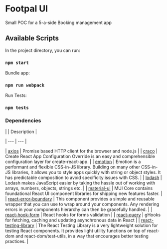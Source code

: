 # Footpal UI

Small POC for a 5-a-side Booking management app

## Available Scripts

In the project directory, you can run:

### `npm start`

Bundle app:

### `npm run webpack`

Run Tests:

### `npm tests`

### Dependencies

| | Description |

| --- | --- |

| [axios](https://github.com/axios/axios) | Promise based HTTP client for the browser and node.js |
| [craco](https://github.com/gsoft-inc/craco) | Create React App Configuration Override is an easy and comprehensible configuration layer for create-react-app. |
| [emotion](https://github.com/emotion-js/emotion) | Emotion is a performant and flexible CSS-in-JS library. Building on many other CSS-in-JS libraries, it allows you to style apps quickly with string or object styles. It has predictable composition to avoid specificity issues with CSS. |
| [lodash](https://github.com/lodash/lodash) | Lodash makes JavaScript easier by taking the hassle out of working with arrays, numbers, objects, strings etc. |
| [material-ui](https://github.com/mui/material-ui) | MUI Core contains foundational React UI component libraries for shipping new features faster. |
| [react-error-boundary](https://github.com/bvaughn/react-error-boundary) | This component provides a simple and reusable wrapper that you can use to wrap around your components. Any rendering errors in your components hierarchy can then be gracefully handled. |
| [react-hook-form](https://github.com/react-hook-form/react-hook-form) | React hooks for forms validation |
| [react-query](https://github.com/tannerlinsley/react-query) | gHooks for fetching, caching and updating asynchronous data in React |
| [react-testing-library](https://github.com/testing-library/react-testing-library) | The React Testing Library is a very lightweight solution for testing React components. It provides light utility functions on top of react-dom and react-dom/test-utils, in a way that encourages better testing practices. |
